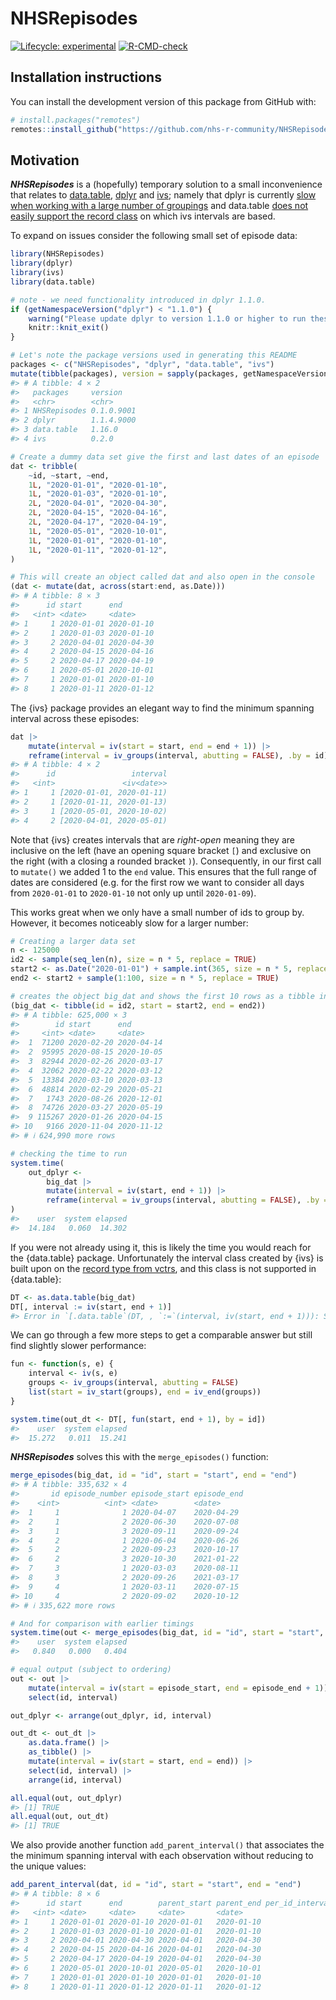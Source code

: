 
<!-- README.md is generated from README.Rmd. Please edit that file -->

# NHSRepisodes

<!-- badges: start -->

[![Lifecycle:
experimental](https://img.shields.io/badge/lifecycle-experimental-orange.svg)](https://lifecycle.r-lib.org/articles/stages.html#experimental)
[![R-CMD-check](https://github.com/nhs-r-community/NHSRepisodes/actions/workflows/R-CMD-check.yaml/badge.svg)](https://github.com/nhs-r-community/NHSRepisodes/actions/workflows/R-CMD-check.yaml)
<!-- badges: end -->

## Installation instructions

You can install the development version of this package from GitHub
with:

``` r
# install.packages("remotes")
remotes::install_github("https://github.com/nhs-r-community/NHSRepisodes")
```

## Motivation

***NHSRepisodes*** is a (hopefully) temporary solution to a small
inconvenience that relates to
[data.table](https://cran.r-project.org/package=data.table),
[dplyr](https://cran.r-project.org/package=dplyr) and
[ivs](https://cran.r-project.org/package=ivs); namely that dplyr is
currently [slow when working with a large number of
groupings](https://github.com/tidyverse/dplyr/issues/5017) and
data.table [does not easily support the record
class](https://github.com/Rdatatable/data.table/issues/4910) on which
ivs intervals are based.

To expand on issues consider the following small set of episode data:

``` r
library(NHSRepisodes)
library(dplyr)
library(ivs)
library(data.table)

# note - we need functionality introduced in dplyr 1.1.0.
if (getNamespaceVersion("dplyr") < "1.1.0") {
    warning("Please update dplyr to version 1.1.0 or higher to run these examples.")
    knitr::knit_exit()
}

# Let's note the package versions used in generating this README
packages <- c("NHSRepisodes", "dplyr", "data.table", "ivs")
mutate(tibble(packages), version = sapply(packages, getNamespaceVersion))
#> # A tibble: 4 × 2
#>   packages     version   
#>   <chr>        <chr>     
#> 1 NHSRepisodes 0.1.0.9001
#> 2 dplyr        1.1.4.9000
#> 3 data.table   1.16.0    
#> 4 ivs          0.2.0

# Create a dummy data set give the first and last dates of an episode
dat <- tribble(
    ~id, ~start, ~end,
    1L, "2020-01-01", "2020-01-10",
    1L, "2020-01-03", "2020-01-10",
    2L, "2020-04-01", "2020-04-30",
    2L, "2020-04-15", "2020-04-16",
    2L, "2020-04-17", "2020-04-19",
    1L, "2020-05-01", "2020-10-01",
    1L, "2020-01-01", "2020-01-10",
    1L, "2020-01-11", "2020-01-12",
)

# This will create an object called dat and also open in the console
(dat <- mutate(dat, across(start:end, as.Date)))
#> # A tibble: 8 × 3
#>      id start      end       
#>   <int> <date>     <date>    
#> 1     1 2020-01-01 2020-01-10
#> 2     1 2020-01-03 2020-01-10
#> 3     2 2020-04-01 2020-04-30
#> 4     2 2020-04-15 2020-04-16
#> 5     2 2020-04-17 2020-04-19
#> 6     1 2020-05-01 2020-10-01
#> 7     1 2020-01-01 2020-01-10
#> 8     1 2020-01-11 2020-01-12
```

The {ivs} package provides an elegant way to find the minimum spanning
interval across these episodes:

``` r
dat |>
    mutate(interval = iv(start = start, end = end + 1)) |>
    reframe(interval = iv_groups(interval, abutting = FALSE), .by = id)
#> # A tibble: 4 × 2
#>      id                 interval
#>   <int>               <iv<date>>
#> 1     1 [2020-01-01, 2020-01-11)
#> 2     1 [2020-01-11, 2020-01-13)
#> 3     1 [2020-05-01, 2020-10-02)
#> 4     2 [2020-04-01, 2020-05-01)
```

Note that {ivs} creates intervals that are *right-open* meaning they are
inclusive on the left (have an opening square bracket `[`) and exclusive
on the right (with a closing a rounded bracket `)`). Consequently, in
our first call to `mutate()` we added 1 to the `end` value. This ensures
that the full range of dates are considered (e.g. for the first row we
want to consider all days from `2020-01-01` to `2020-01-10` not only up
until `2020-01-09`).

This works great when we only have a small number of ids to group by.
However, it becomes noticeably slow for a larger number:

``` r
# Creating a larger data set
n <- 125000
id2 <- sample(seq_len(n), size = n * 5, replace = TRUE)
start2 <- as.Date("2020-01-01") + sample.int(365, size = n * 5, replace = TRUE)
end2 <- start2 + sample(1:100, size = n * 5, replace = TRUE)

# creates the object big_dat and shows the first 10 rows as a tibble in the console
(big_dat <- tibble(id = id2, start = start2, end = end2))
#> # A tibble: 625,000 × 3
#>        id start      end       
#>     <int> <date>     <date>    
#>  1  71200 2020-02-20 2020-04-14
#>  2  95995 2020-08-15 2020-10-05
#>  3  82944 2020-02-26 2020-03-17
#>  4  32062 2020-02-22 2020-03-12
#>  5  13384 2020-03-10 2020-03-13
#>  6  48814 2020-02-29 2020-05-21
#>  7   1743 2020-08-26 2020-12-01
#>  8  74726 2020-03-27 2020-05-19
#>  9 115267 2020-01-26 2020-04-15
#> 10   9166 2020-11-04 2020-11-12
#> # ℹ 624,990 more rows

# checking the time to run
system.time(
    out_dplyr <- 
        big_dat |>
        mutate(interval = iv(start, end + 1)) |>
        reframe(interval = iv_groups(interval, abutting = FALSE), .by = id)
)
#>    user  system elapsed 
#>  14.184   0.060  14.302
```

If you were not already using it, this is likely the time you would
reach for the {data.table} package. Unfortunately the interval class
created by {ivs} is built upon on the [record type from
vctrs](https://vctrs.r-lib.org/reference/new_rcrd.html), and this class
is not supported in {data.table}:

``` r
DT <- as.data.table(big_dat)
DT[, interval := iv(start, end + 1)]
#> Error in `[.data.table`(DT, , `:=`(interval, iv(start, end + 1))): Supplied 2 items to be assigned to 625000 items of column 'interval'. If you wish to 'recycle' the RHS please use rep() to make this intent clear to readers of your code.
```

We can go through a few more steps to get a comparable answer but still
find slightly slower performance:

``` r
fun <- function(s, e) {
    interval <- iv(s, e)
    groups <- iv_groups(interval, abutting = FALSE)
    list(start = iv_start(groups), end = iv_end(groups))
}

system.time(out_dt <- DT[, fun(start, end + 1), by = id])
#>    user  system elapsed 
#>  15.272   0.011  15.241
```

***NHSRepisodes*** solves this with the `merge_episodes()` function:

``` r
merge_episodes(big_dat, id = "id", start = "start", end = "end")
#> # A tibble: 335,632 × 4
#>       id episode_number episode_start episode_end
#>    <int>          <int> <date>        <date>     
#>  1     1              1 2020-04-07    2020-04-29 
#>  2     1              2 2020-06-30    2020-07-08 
#>  3     1              3 2020-09-11    2020-09-24 
#>  4     2              1 2020-06-04    2020-06-26 
#>  5     2              2 2020-09-23    2020-10-17 
#>  6     2              3 2020-10-30    2021-01-22 
#>  7     3              1 2020-03-03    2020-08-11 
#>  8     3              2 2020-09-26    2021-03-17 
#>  9     4              1 2020-03-11    2020-07-15 
#> 10     4              2 2020-09-02    2020-10-12 
#> # ℹ 335,622 more rows

# And for comparison with earlier timings
system.time(out <- merge_episodes(big_dat, id = "id", start = "start", end = "end"))
#>    user  system elapsed 
#>   0.840   0.000   0.404

# equal output (subject to ordering)
out <- out |> 
    mutate(interval = iv(start = episode_start, end = episode_end + 1)) |> 
    select(id, interval)

out_dplyr <- arrange(out_dplyr, id, interval)

out_dt <- out_dt |> 
    as.data.frame() |> 
    as_tibble() |> 
    mutate(interval = iv(start = start, end = end)) |> 
    select(id, interval) |> 
    arrange(id, interval)

all.equal(out, out_dplyr)
#> [1] TRUE
all.equal(out, out_dt)
#> [1] TRUE
```

We also provide another function `add_parent_interval()` that associates
the the minimum spanning interval with each observation without reducing
to the unique values:

``` r
add_parent_interval(dat, id = "id", start = "start", end = "end")
#> # A tibble: 8 × 6
#>      id start      end        parent_start parent_end per_id_interval_number
#>   <int> <date>     <date>     <date>       <date>                      <int>
#> 1     1 2020-01-01 2020-01-10 2020-01-01   2020-01-10                      1
#> 2     1 2020-01-03 2020-01-10 2020-01-01   2020-01-10                      1
#> 3     2 2020-04-01 2020-04-30 2020-04-01   2020-04-30                      1
#> 4     2 2020-04-15 2020-04-16 2020-04-01   2020-04-30                      1
#> 5     2 2020-04-17 2020-04-19 2020-04-01   2020-04-30                      1
#> 6     1 2020-05-01 2020-10-01 2020-05-01   2020-10-01                      3
#> 7     1 2020-01-01 2020-01-10 2020-01-01   2020-01-10                      1
#> 8     1 2020-01-11 2020-01-12 2020-01-11   2020-01-12                      2
```
